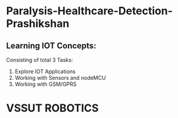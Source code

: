 # Paralysis-Healthcare-Detection-Prashikshan

## Learning IOT Concepts:

Consisting of total 3 Tasks:

1. Explore IOT Applications
2. Working with Sensors and nodeMCU
3. Working with GSM/GPRS

# VSSUT ROBOTICS

